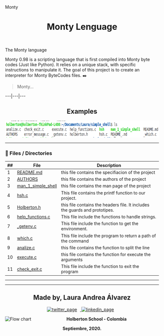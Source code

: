 Monty

<p align="center">
 <h1 align="center">Monty Lenguage</h1>
 <br>


The Monty language

Monty 0.98 is a scripting language that is first compiled into Monty byte codes (Just like Python). It relies on a unique stack, with specific instructions to manipulate it. The goal of this project is to create an interpreter for Monty ByteCodes files.
:black_nib: 



> Monty...


---|---|--- 
<p align="center">
    <h2 align="center">Examples</h2>
      <p align="center">
        <a>
            <img alt="example_shell" src="https://github.com/apla02/simple_shell/blob/master/example_shell" style="float: center; margin-right: 10px" height="55" width="753">
        </a>
      </p>
</p>

---
### :file_folder: Files / Directories 
##|File|Description
---|---|---
1|[README.md](https://github.com/apla02/simple_shell/blob/master/README.md)|this file contains the specifiacion of the project
2|[AUTHORS](https://github.com/apla02/simple_shell/blob/master/AUTHORS)|this file contains the authors of the project
3|[man_1_simple_shell](https://github.com/apla02/simple_shell/blob/master/man_1_simple_shell)|this file contains the man page of the project
4|[hsh.c](https://github.com/apla02/simple_shell/blob/master/hsh.c)|This file contains the printf function to our project.
5|[Holberton.h](https://github.com/apla02/simple_shell/blob/master/holberton.h)|this file contains the headers file. It includes the guards and prototipes.
6|[help_functions.c ](https://github.com/apla02/simple_shell/blob/master/help_functions.c)|This file include the functions to handle strings.
7|[_getenv.c](https://github.com/apla02/simple_shell/blob/master/_getenv.c)|This file include the function to get the environment.
8|[which.c](https://github.com/apla02/simple_shell/blob/master/which.c)|This file include the program to return a path of the command
9|[analize.c](https://github.com/apla02/simple_shell/blob/master/analize.c)|this file contains the  function to split the line
10|[execute.c](https://github.com/apla02/simple_shell/blob/master/execute.c)|this file contains the function for execute the arguments
11|[check_exit.c](https://github.com/apla02/simple_shell/blob/master/check_exit.c)|This file include the function to exit the program
---

---
<p align="center">
    <h2 align="center">Made by, Laura Andrea Álvarez</h2>
      <p align="center">
        <a href="https://twitter.com/apla02" target="_blank">
            <img alt="twitter_page" src="https://help.twitter.com/content/dam/help-twitter/brand/logo.png" style="float: center; margin-right: 10px" height="50" width="50">
        </a>
        <a href="https://www.linkedin.com/in/lauraandreaalvarezperez/" target="_blank">
            <img alt="linkedin_page" src="https://www.totalspecialfluids.com/sites/g/files/wompnd1206/f/menuimage/logo-linkedin.png" style="float: center; margin-right: 10px" height="50"  width="50">
        </a>
      </p>
</p>



<p align="center">
   <img src="https://www.holbertonschool.com/holberton-logo.png"
     alt="Flow chart"
     style="float: left; margin-right: 10px;">
</p>
<p align="center">
<b>Holberton School - Colombia<b><br>
</p>
<p align="center">
<b>Septiembre, 2020.<b>
</p>
